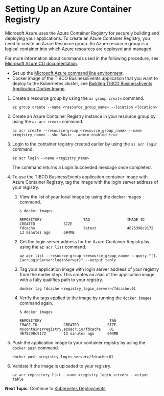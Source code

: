 # Setting Up an Azure Container Registry

Microsoft Azure uses the Azure Container Registry for securely building and deploying your applications. To create an Azure Container Registry, you need to create an Azure Resource group. An Azure resource group is a logical container into which Azure resources are deployed and managed.

For more information about commands used in the following procedure, see [Microsoft Azure CLI documentation](https://docs.microsoft.com/en-us/cli/azure/?view=azure-cli-latest).

-   Set up the [Microsoft Azure command line environment](Setting%20Microsoft%20Azure%20CLI%20Environment).
-   Docker image of the TIBCO BusinessEvents application that you want to deploy to the Kubernetes cluster, see [Building TIBCO BusinessEvents Application Docker Image](Building%20TIBCO%20BusinessEvents%20Application%20Docker%20Image#).

1.  Create a resource group by using the `az group create` command.

    ```
    az group create --name <resource_group_name> --location <location>
    ```

2.  Create an Azure Container Registry instance in your resource group by using the `az acr create` command.

    ```
    az acr create --resource-group <resource_group_name> --name <registry_name> --sku Basic --admin-enabled true
    ```

3.  Login to the container registry created earlier by using the `az acr login` command.

    ```
    az acr login --name <registry_name>
    ```

    The command returns a Login Succeeded message once completed.

4.  To use the TIBCO BusinessEvents application container image with Azure Container Registry, tag the image with the login server address of your registry.

    1.  View the list of your local image by using the docker images command.

        ```
        $ docker images

        REPOSITORY                   TAG                 IMAGE ID            CREATED             SIZE
        fdcache                      latest              4675398c9172        13 minutes ago      694MB

        ```

    2.  Get the login server address for the Azure Container Registry by using the `az acr list` command.

        ```
        az acr list --resource-group <resource_group_name> --query "[].{acrLoginServer:loginServer}" --output table
        ```

    3.  Tag your application image with login server address of your registry from the earlier step. This creates an alias of the application image with a fully qualifies path to your registry.

        ```
        docker tag fdcache <registry_login_server>/fdcache:01
        ```

    4.  Verify the tags applied to the image by running the `docker images` command again.

        ```
        $ docker images

        REPOSITORY                               TAG                 IMAGE ID            CREATED             SIZE
        mycontainerregistry.azuecr.io/fdcache    01                  4675398c9172        13 minutes ago      694MB

        ```

5.  Push the application image to your container registry by using the `docker push` command.

    ```
    docker push <registry_login_server>/fdcache:01
    ```

6.  Validate if the image is uploaded to your registry.

    ```
    az acr repository list --name <registry_login_server> --output table
    ```

**Next Topic**: Continue to [Kubernetes Deployments](deployments)

